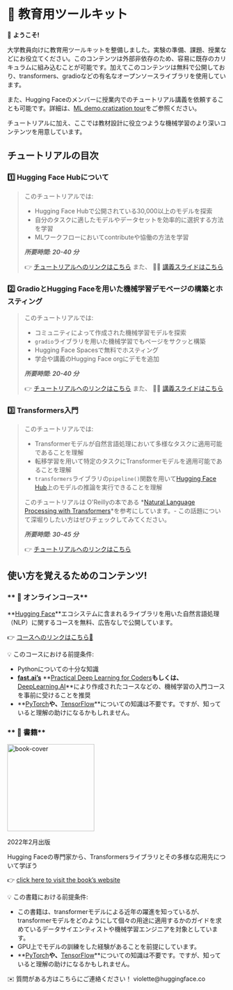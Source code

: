 # 🤗 教育用ツールキット

<aside>

👋 **ようこそ!**

大学教員向けに教育用ツールキットを整備しました。実験の準備、課題、授業などにお役立てください。このコンテンツは外部非依存のため、容易に既存のカリキュラムに組み込むことが可能です。加えてこのコンテンツは無料で公開しており、transformers、gradioなどの有名なオープンソースライブラリを使用しています。

また、Hugging Faceのメンバーに授業内でのチュートリアル講義を依頼することも可能です。詳細は、[ML demo.cratization tour](https://www.notion.so/ML-Demo-cratization-tour-with-66847a294abd4e9785e85663f5239652)をご参照ください。

チュートリアルに加え、ここでは教材設計に役立つような機械学習のより深いコンテンツを用意しています。

</aside>

## **チュートリアルの目次**

### 1️⃣ Hugging Face Hubについて

> このチュートリアルでは:
>
> - Hugging Face Hubで公開されている30,000以上のモデルを探索
> - 自分のタスクに適したモデルやデータセットを効率的に選択する方法を学習
> - MLワークフローにおいてcontributeや協働の方法を学習
>
> **_所要時間: 20-40 分_**
>
> 👉 [チュートリアルへのリンクはこちら](https://www.notion.so/Workshop-A-Tour-through-the-Hugging-Face-Hub-2098e4bae9ba4288857e85c87ff1c851) また、 👩‍🏫 [講義スライドはこちら](https://docs.google.com/presentation/d/1zQqpFTcpNLV7haj2Inw2qKHq8DjfZEaiObW1ZkLvPWM/edit?usp=sharing)

### 2️⃣ GradioとHugging Faceを用いた機械学習デモページの構築とホスティング
> このチュートリアルでは:
>
> - コミュニティによって作成された機械学習モデルを探索
> - `gradio`ライブラリを用いた機械学習でもページをサクッと構築
> - Hugging Face Spacesで無料でホスティング
> - 学会や講義のHugging Face orgにデモを追加
>
> **_所要時間: 20-40 分_**
>
> 👉 [チュートリアルへのリンクはこちら](https://colab.research.google.com/github/huggingface/education-toolkit/blob/main/tutorials/EN/02_ml-demos-with-gradio.ipynb) また、 👩‍🏫 [講義スライドはこちら](https://docs.google.com/presentation/d/14EU_xjtINXtpidWLnUvfcEpmxN46ORS-PLpwfUf8C1I/edit?usp=sharing)

### 3️⃣ Transformers入門

> このチュートリアルでは:
>
> - Transformerモデルが自然言語処理において多様なタスクに適用可能であることを理解
> - 転移学習を用いて特定のタスクにTransformerモデルを適用可能であることを理解
> - `transformers`ライブラリの`pipeline()`関数を用いて[Hugging Face Hub](https://huggingface.co/models)上のモデルの推論を実行できることを理解
>
> このチュートリアルは O'Reillyの本である *[Natural Language Processing with Transformers](https://transformersbook.com/)*を参考にしています。- この話題について深堀りしたい方はぜひチェックしてみてください。
>
> **_所要時間: 30-45 分_**
>
> 👉 [チュートリアルへのリンクはこちら](https://colab.research.google.com/github/huggingface/education-toolkit/blob/main/tutorials/EN/03_getting-started-with-transformers.ipynb)

## **使い方を覚えるためのコンテンツ!**

### ** 🤗 オンラインコース**

**[Hugging Face](https://huggingface.co/)**エコシステムに含まれるライブラリを用いた自然言語処理（NLP）に関するコースを無料、広告なしで公開しています。

👉 [コースへのリンクはこちら🤗](https://huggingface.co/course/chapter1/1)

<aside>
💡 このコースにおける前提条件:

- Pythonについての十分な知識
- **[fast.ai’s](https://www.fast.ai/)** **[Practical Deep Learning for Coders](https://course.fast.ai/)**もしくは、**[DeepLearning.AI](https://www.deeplearning.ai/)**により作成されたコースなどの、機械学習の入門コースを事前に受けることを推奨
- **[PyTorch](https://pytorch.org/)**や、**[TensorFlow](https://www.tensorflow.org/)**についての知識は不要です。ですが、知っていると理解の助けになるかもしれません。
</aside>

### ** 🤗 書籍**

<img alt="book-cover" height=200 src="../../images/book_cover.jpg" id="book-cover"/>

2022年2月出版

Hugging Faceの専門家から、Transformersライブラリとその多様な応用先について学ぼう

👉 [click here to visit the book’s website](https://transformersbook.com/)

<aside>
💡 この書籍における前提条件:

- この書籍は、transformerモデルによる近年の躍進を知っているが、transformerモデルをどのようにして個々の用途に適用するかのガイドを求めているデータサイエンティストや機械学習エンジニアを対象としています。
- GPU上でモデルの訓練をした経験があることを前提にしています。
- **[PyTorch](https://pytorch.org/)**や、**[TensorFlow](https://www.tensorflow.org/)**についての知識は不要です。ですが、知っていると理解の助けになるかもしれません。
</aside>

<aside>
✉️ 質問がある方はこちらにご連絡ください！ violette@huggingface.co 

</aside>
